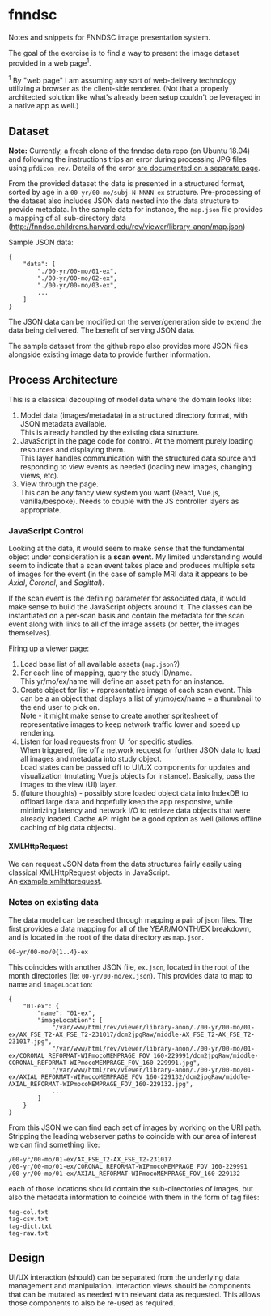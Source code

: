 # fnndsc

Notes and snippets for FNNDSC image presentation system.

The goal of the exercise is to find a way to present the image dataset provided in a web page<sup>1</sup>.


<sup>1</sup> By "web page" I am assuming any sort of web-delivery technology utilizing a browser as the client-side renderer.
(Not that a properly architected solution like what's already been setup couldn't be leveraged in a native app as well.)


## Dataset

**Note:** Currently, a fresh clone of the fnndsc data repo (on Ubuntu 18.04) and following the instructions trips an error during processing JPG files using `pfdicom_rev`.  Details of the error [are documented on a separate page](pfdicom_rev-error.md).

From the provided dataset the data is presented in a structured format, sorted by age in a `00-yr/00-mo/subj-N-NNNN-ex` structure.
Pre-processing of the dataset also includes JSON data nested into the data structure to provide metadata.
In the sample data for instance, the `map.json` file provides a mapping of all sub-directory data (http://fnndsc.childrens.harvard.edu/rev/viewer/library-anon/map.json)

Sample JSON data:

```
{
    "data": [
        "./00-yr/00-mo/01-ex",
        "./00-yr/00-mo/02-ex",
        "./00-yr/00-mo/03-ex",
        ...
    ]
}
```

The JSON data can be modified on the server/generation side to extend the data being delivered.
The benefit of serving JSON data.

The sample dataset from the github repo also provides more JSON files alongside existing image data to provide further information.


## Process Architecture

This is a classical decoupling of model data where the domain looks like:

1. Model data (images/metadata) in a structured directory format, with JSON metadata available.  
    This is already handled by the existing data structure.
2. JavaScript in the page code for control.  At the moment purely loading resources and displaying them.  
    This layer handles communication with the structured data source and responding to view events as needed (loading new images, changing views, etc).
3. View through the page.  
    This can be any fancy view system you want (React, Vue.js, vanilla/bespoke).  Needs to couple with the JS controller layers as appropriate.


### JavaScript Control

Looking at the data, it would seem to make sense that the fundamental object under consideration is a **scan event**.
My limited understanding would seem to indicate that a scan event takes place and produces multiple sets of images for the event (in the case of sample MRI data it appears to be _Axial_, _Coronal_, and _Sagittal_).

If the scan event is the defining parameter for associated data, it would make sense to build the JavaScript objects around it.
The classes can be instantiated on a per-scan basis and contain the metadata for the scan event along with links to all of the image assets (or better, the images themselves).

Firing up a viewer page:

1. Load base list of all available assets (`map.json`?)
2. For each line of mapping, query the study ID/name.  
    This yr/mo/ex/name will define an asset path for an instance.
3. Create object for list + representative image of each scan event.
    This can be a an object that displays a list of yr/mo/ex/name + a thumbnail to the end user to pick on.  
    Note - it might make sense to create another spritesheet of representative images to keep network traffic lower and speed up rendering.
4. Listen for load requests from UI for specific studies.  
    When triggered, fire off a network request for further JSON data to load all images and metadata into study object.  
    Load states can be passed off to UI/UX components for updates and visualization (mutating Vue.js objects for instance).
    Basically, pass the images to the view (UI) layer.
5. (future thoughts) - possibly store loaded object data into IndexDB to offload large data and hopefully keep the app responsive, while minimizing latency and network I/O to retrieve data objects that were already loaded.  Cache API might be a good option as well (allows offline caching of big data objects).



#### XMLHttpRequest

We can request JSON data from the data structures fairly easily using classical XMLHttpRequest objects in JavaScript.  
An [example xmlhttprequest](example-xmlhttprequest/).



### Notes on existing data

The data model can be reached through mapping a pair of json files.
The first provides a data mapping for all of the YEAR/MONTH/EX breakdown, and is located in the root of the data directory as `map.json`.

```
00-yr/00-mo/0{1..4}-ex
```

This coincides with another JSON file, `ex.json`, located in the root of the month directories (ie: `00-yr/00-mo/ex.json`).
This provides data to map to name and `imageLocation`:

```
{
    "01-ex": {
        "name": "01-ex",
        "imageLocation": [
            "/var/www/html/rev/viewer/library-anon/./00-yr/00-mo/01-ex/AX_FSE_T2-AX_FSE_T2-231017/dcm2jpgRaw/middle-AX_FSE_T2-AX_FSE_T2-231017.jpg",
            "/var/www/html/rev/viewer/library-anon/./00-yr/00-mo/01-ex/CORONAL_REFORMAT-WIPmocoMEMPRAGE_FOV_160-229991/dcm2jpgRaw/middle-CORONAL_REFORMAT-WIPmocoMEMPRAGE_FOV_160-229991.jpg",
            "/var/www/html/rev/viewer/library-anon/./00-yr/00-mo/01-ex/AXIAL_REFORMAT-WIPmocoMEMPRAGE_FOV_160-229132/dcm2jpgRaw/middle-AXIAL_REFORMAT-WIPmocoMEMPRAGE_FOV_160-229132.jpg",
            ...
        ]
    }
}
```

From this JSON we can find each set of images by working on the URI path.  Stripping the leading webserver paths to coincide with our area of interest we can find something like:

```
/00-yr/00-mo/01-ex/AX_FSE_T2-AX_FSE_T2-231017
/00-yr/00-mo/01-ex/CORONAL_REFORMAT-WIPmocoMEMPRAGE_FOV_160-229991
/00-yr/00-mo/01-ex/AXIAL_REFORMAT-WIPmocoMEMPRAGE_FOV_160-229132
```

each of those locations should contain the sub-directories of images, but also the metadata information to coincide with them in the form of tag files:

```
tag-col.txt
tag-csv.txt
tag-dict.txt
tag-raw.txt
```


## Design

UI/UX interaction (should) can be separated from the underlying data management and manipulation.
Interaction views should be components that can be mutated as needed with relevant data as requested.  This allows those components to also be re-used as required.
